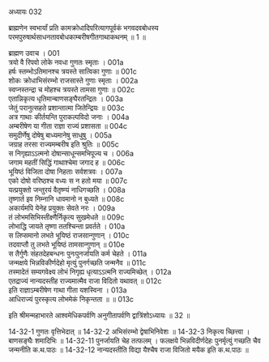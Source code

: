 अध्यायः 032

ब्राह्मणेन स्वभार्यां प्रति कामक्रोधादिपरित्यागपूर्वकं भगवदवबोधस्य परमपुरुषार्थसाधनतावबोधकाम्बरीषगीतगाथाकथनम् ॥ 1 ॥

ब्राह्मण उवाच ।	001  
त्रयो वै रिपवो लोके नवधा गुणतः स्मृताः ।	001a  
हर्षः स्तम्भोऽतिमानश्च त्रयस्ते सात्विका गुणाः ॥	001c  
शोकः क्रोधाभिसंरम्भो राजसास्ते गुणाः स्मृताः ।	002a  
स्वप्नस्तन्द्रा च मोहश्च त्रयस्ते तामसा गुणाः ॥	002c  
एतान्निकृत्य धृतिमान्बाणसङ्घैरतन्द्रितः ।	003a  
जेतुं परानुत्सहते प्रशान्तात्मा जितेन्द्रियः ॥	003c  
अत्र गाथाः कीर्तयन्ति पुराकल्पविदो जनाः ।	004a  
अम्बरीषेण या गीता राज्ञा राज्यं प्रशासता ॥	004c  
समुदीर्णेषु दोषेषु बाध्यमानेषु साधुषु ।	005a  
जग्राह तरसा राज्यमम्बरीष इति श्रुतिः ॥	005c  
स निगृह्याऽऽत्मनो दोषान्साधून्समभिपूज्य च ।	006a  
जगाम महतीं सिद्धिं गाथाश्चेमा जगाद ह ॥	006c  
भूयिष्ठं विजिता दोषा निहताः सर्वशत्रवः ।	007a  
एको दोषो वरिष्ठश्च वध्यः स न हतो मया ॥	007c  
यत्प्रयुक्तो जन्तुरयं वैतृष्ण्यं नाधिगच्छति ।	008a  
तृष्णार्त इव निम्नानि धावमानो न बुध्यते ॥	008c  
अकार्यमपि येनेह प्रयुक्तः सेवते नरः ।	009a  
तं लोभमसिभिस्तीक्ष्णैर्निकृत्य सुखमेधते ॥	009c  
लोभाद्धि जायते तृष्णा ततश्चिन्ता प्रवर्तते ।	010a  
स लिप्समानो लभते भूयिष्ठं राजसान्गुणान् ।	010c  
तदवाप्तौ तु लभते भूयिष्ठं तामसान्गुणान् ॥	010e  
स तैर्गुणैः संहतदेहबन्धनः पुनःपुनर्जायति कर्म चेहते ।	011a  
जन्मक्षये भिन्नविकीर्णदेहो मृत्युं पुनर्गच्छति जन्मनैव ॥	011c  
तस्मादेतं सम्यगवेक्ष्य लोभं निगृह्य धृत्याऽऽत्मनि राज्यमिच्छेत् ।	012a  
एतद्राज्यं नान्यदस्तीह राज्यमात्मैव राजा विदितो यथावत् ॥	012c  
इति राज्ञाऽम्बरीषेण गाथा गीता यशस्विना ।	013a  
आधिराज्यं पुरस्कृत्य लोभमेकं निकृन्तता ॥ ॥	013c  

इति श्रीमन्महाभारते आश्वमेधिकपर्वणि अनुगीतापर्वणि द्वात्रिंशोऽध्यायः ॥ 32 ॥

14-32-1 गुणतः वृत्तिभेदात् ॥ 14-32-2 अभिसंरम्भो द्वेषाभिनिवेशः ॥ 14-32-3 निकृत्य च्छित्त्वा । बाणसङ्घैः शमादिभिः ॥ 14-32-11 पुनर्जायति चेह तत्फलम् । फलक्षये भिन्नविदीर्णदेहः पुनर्मृत्युं गच्छति चैव जन्मनीति क.थ.पाठः ॥ 14-32-12 नान्यदस्तीति विद्या यैश्चैष राजा विजितो मयैक इति क.थ.पाठः ॥
